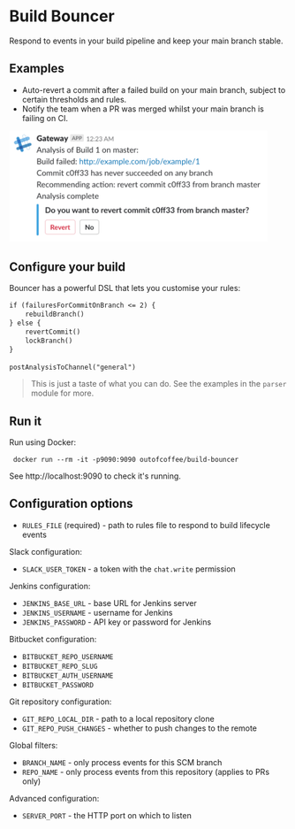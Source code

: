 Build Bouncer
=============

Respond to events in your build pipeline and keep your main branch stable.

## Examples

* Auto-revert a commit after a failed build on your main branch, subject to certain thresholds and rules. 
* Notify the team when a PR was merged whilst your main branch is failing on CI.

<img alt="Analysis recommends revert" src="https://github.com/outofcoffee/build-bouncer/raw/master/docs/img/build_analysis_revert.png" width="467">

## Configure your build

Bouncer has a powerful DSL that lets you customise your rules:

```
if (failuresForCommitOnBranch <= 2) {
    rebuildBranch()
} else {
    revertCommit()
    lockBranch()
}

postAnalysisToChannel("general")
```

> This is just a taste of what you can do. See the examples in the `parser` module for more.

## Run it

Run using Docker:

	 docker run --rm -it -p9090:9090 outofcoffee/build-bouncer

See http://localhost:9090 to check it's running.

## Configuration options

* `RULES_FILE` (required) - path to rules file to respond to build lifecycle events

Slack configuration:

* `SLACK_USER_TOKEN` - a token with the `chat.write` permission

Jenkins configuration:

* `JENKINS_BASE_URL` - base URL for Jenkins server
* `JENKINS_USERNAME` - username for Jenkins
* `JENKINS_PASSWORD` - API key or password for Jenkins

Bitbucket configuration:

* `BITBUCKET_REPO_USERNAME`
* `BITBUCKET_REPO_SLUG`
* `BITBUCKET_AUTH_USERNAME`
* `BITBUCKET_PASSWORD`

Git repository configuration:

* `GIT_REPO_LOCAL_DIR` - path to a local repository clone
* `GIT_REPO_PUSH_CHANGES` - whether to push changes to the remote

Global filters:

* `BRANCH_NAME` - only process events for this SCM branch
* `REPO_NAME` - only process events from this repository (applies to PRs only)

Advanced configuration:

* `SERVER_PORT` - the HTTP port on which to listen
